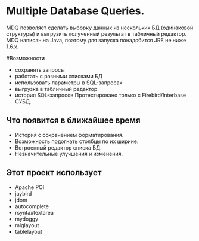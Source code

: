 # Multiple Database Queries.

MDQ позволяет сделать выборку данных из нескольких БД (одинаковой структуры) и выгрузить полученный результат в табличный редактор. MDQ написан на Java, поэтому для запуска понадобится JRE не ниже 1.6.x.

#Возможности

* сохранять запросы
* работать с разными списками БД
* использовать параметры в SQL-запросах
* выгрузка в табличный редактор
* история SQL-запросов Протестировано только с Firebird/Interbase СУБД.

## Что появится в ближайшее время

* История с сохранением форматирования.
* Возможность подогнать столбцы по их ширине.
* Встроенный редактор списка БД.
* Незначительные улучшения и изменения.

## Этот проект использует

* Apache POI
* jaybird
* jdom
* autocomplete
* rsyntaxtextarea
* mydoggy
* miglayout
* tablelayout
